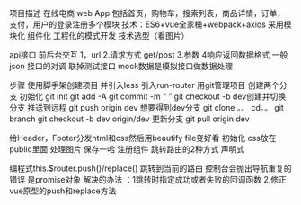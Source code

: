 项目描述
在线电商 web App
包括首页，购物车，搜索列表，商品详情，订单，支付，用户的登录注册多个模块
技术：ES6+vue全家桶+webpack+axios
采用模块化 组件化 工程化的模式开发
技术选型（看图片）

api接口 前后台交互
1，url
2.请求方式  get/post
3.参数
4响应返回数据格式  一般json
接口的对调 联掉测试接口
mock数据是模拟接口做数据处理

步骤
使用脚手架创建项目 并引入less
引入run-router
用git管理项目
创建两个分支
初始化 git init 
git add -A
git commit -m “ ”
git checkout -b dev创建并切换分支
推送到远程 git push origin dev
想要得到dev分支  git clone 。。
                cd。。
                git branch
                git checkout -b dev origin/dev
更新分支        git pull origin dev

给Header，Footer分发html和css然后用beautify file变好看
初始化 css放在public里面
处理图片 保存一哈
注册组件
跳转路由的2种方式 
声明式 <router-link to="">

编程式this.$router.push()/replace()
跳转到当前的路由 控制台会抛出导航重复的错误 是promise对象
解决的办法 ：1跳转时指定成功或者失败的回调函数
2.修正vue原型的push和replace方法